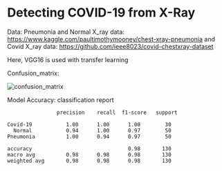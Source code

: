 # Detecting COVID-19 from X-Ray

Data:
Pneumonia and Normal X_ray data: https://www.kaggle.com/paultimothymooney/chest-xray-pneumonia and
Covid X_ray data: https://github.com/ieee8023/covid-chestxray-dataset

Here, VGG16 is used with transfer learning

Confusion_matrix:

![confusion_matrix](https://user-images.githubusercontent.com/68200424/87255856-fb224400-c4ab-11ea-8776-a8c761a5853a.png)

Model Accuracy:
classification report

                    precision    recall  f1-score   support

    Covid-19           1.00      1.00      1.00        30
      Normal           0.94      1.00      0.97        50
    Pneumonia          1.00      0.94      0.97        50

    accuracy                               0.98       130
    macro avg          0.98      0.98      0.98       130
    weighted avg       0.98      0.98      0.98       130

